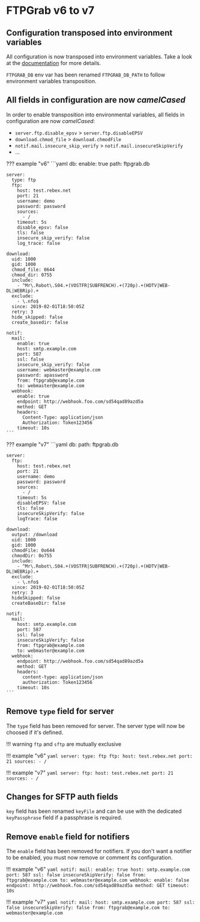 # FTPGrab v6 to v7

## Configuration transposed into environment variables

All configuration is now transposed into environment variables. Take a look at the
[documentation](../config/index.md#environment-variables) for more details.

`FTPGRAB_DB` env var has been renamed `FTPGRAB_DB_PATH` to follow environment variables transposition.

## All fields in configuration are now _camelCased_

In order to enable transposition into environmental variables, all fields in configuration are now _camelCased_:

* `server.ftp.disable_epsv` > `server.ftp.disableEPSV`
* `download.chmod_file` > `download.chmodFile`
* `notif.mail.insecure_skip_verify` > `notif.mail.insecureSkipVerify`
* ...

??? example "v6"
    ```yaml
    db:
      enable: true
      path: ftpgrab.db
    
    server:
      type: ftp
      ftp:
        host: test.rebex.net
        port: 21
        username: demo
        password: password
        sources:
          - /
        timeout: 5s
        disable_epsv: false
        tls: false
        insecure_skip_verify: false
        log_trace: false
    
    download:
      uid: 1000
      gid: 1000
      chmod_file: 0644
      chmod_dir: 0755
      include:
        - ^Mr\.Robot\.S04.+(VOSTFR|SUBFRENCH).+(720p).+(HDTV|WEB-DL|WEBRip).+
      exclude:
        - \.nfo$
      since: 2019-02-01T18:50:05Z
      retry: 3
      hide_skipped: false
      create_basedir: false
    
    notif:
      mail:
        enable: true
        host: smtp.example.com
        port: 587
        ssl: false
        insecure_skip_verify: false
        username: webmaster@example.com
        password: apassword
        from: ftpgrab@example.com
        to: webmaster@example.com
      webhook:
        enable: true
        endpoint: http://webhook.foo.com/sd54qad89azd5a
        method: GET
        headers:
          Content-Type: application/json
          Authorization: Token123456
        timeout: 10s
    ```

??? example "v7"
    ```yaml
    db:
      path: ftpgrab.db
          
    server:
      ftp:
        host: test.rebex.net
        port: 21
        username: demo
        password: password
        sources:
          - /
        timeout: 5s
        disableEPSV: false
        tls: false
        insecureSkipVerify: false
        logTrace: false
    
    download:
      output: /download
      uid: 1000
      gid: 1000
      chmodFile: 0o644
      chmodDir: 0o755
      include:
        - ^Mr\.Robot\.S04.+(VOSTFR|SUBFRENCH).+(720p).+(HDTV|WEB-DL|WEBRip).+
      exclude:
        - \.nfo$
      since: 2019-02-01T18:50:05Z
      retry: 3
      hideSkipped: false
      createBaseDir: false
    
    notif:
      mail:
        host: smtp.example.com
        port: 587
        ssl: false
        insecureSkipVerify: false
        from: ftpgrab@example.com
        to: webmaster@example.com
      webhook:
        endpoint: http://webhook.foo.com/sd54qad89azd5a
        method: GET
        headers:
          content-type: application/json
          authorization: Token123456
        timeout: 10s
    ```

## Remove `type` field for server

The `type` field has been removed for server. The server type will now be choosed if it's defined.

!!! warning
    `ftp` and `sftp` are mutually exclusive

!!! example "v6"
    ```yaml
    server:
      type: ftp
      ftp:
        host: test.rebex.net
        port: 21
        sources:
          - /
    ```

!!! example "v7"
    ```yaml
    server:
      ftp:
        host: test.rebex.net
        port: 21
        sources:
          - /
    ```

## Changes for SFTP auth fields

`key` field has been renamed `keyFile` and can be use with the dedicated `keyPassphrase` field if a passphrase is required.

## Remove `enable` field for notifiers

The `enable` field has been removed for notifiers. If you don't want a notifier to be enabled, you must now remove
or comment its configuration.

!!! example "v6"
    ```yaml
    notif:
      mail:
        enable: true
        host: smtp.example.com
        port: 587
        ssl: false
        insecureSkipVerify: false
        from: ftpgrab@example.com
        to: webmaster@example.com
      webhook:
        enable: false
        endpoint: http://webhook.foo.com/sd54qad89azd5a
        method: GET
        timeout: 10s
    ```

!!! example "v7"
    ```yaml
    notif:
      mail:
        host: smtp.example.com
        port: 587
        ssl: false
        insecureSkipVerify: false
        from: ftpgrab@example.com
        to: webmaster@example.com
    ```
